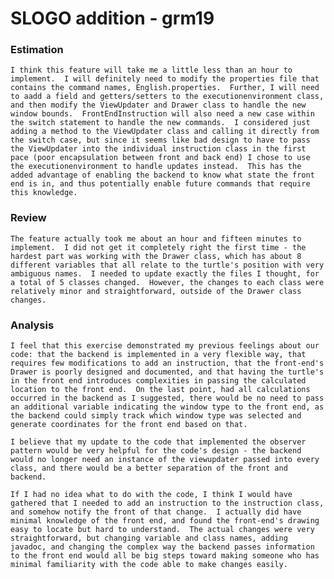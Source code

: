SLOGO addition - grm19
======================

### Estimation

	I think this feature will take me a little less than an hour to implement.  I will definitely need to modify the properties file that contains the command names, English.properties.  Further, I will need to aadd a field and getters/setters to the executionenvironment class, and then modify the ViewUpdater and Drawer class to handle the new window bounds.  FrontEndInstruction will also need a new case within the switch statement to handle the new commands.  I considered just adding a method to the ViewUpdater class and calling it directly from the switch case, but since it seems like bad design to have to pass the ViewUpdater into the individual instruction class in the first pace (poor encapsulation between front and back end) I chose to use the executionenvironment to handle updates instead.  This has the added advantage of enabling the backend to know what state the front end is in, and thus potentially enable future commands that require this knowledge.

### Review

	The feature actually took me about an hour and fifteen minutes to implement.  I did not get it completely right the first time - the hardest part was working with the Drawer class, which has about 8 different variables that all relate to the turtle's position with very ambiguous names.  I needed to update exactly the files I thought, for a total of 5 classes changed.  However, the changes to each class were relatively minor and straightforward, outside of the Drawer class changes.

### Analysis

	I feel that this exercise demonstrated my previous feelings about our code: that the backend is implemented in a very flexible way, that requires few modifications to add an instruction, that the front-end's Drawer is poorly designed and documented, and that having the turtle's in the front end introduces complexities in passing the calculated location to the front end.  On the last point, had all calculations occurred in the backend as I suggested, there would be no need to pass an additional variable indicating the window type to the front end, as the backend could simply track which window type was selected and generate coordinates for the front end based on that.
	
	I believe that my update to the code that implemented the observer pattern would be very helpful for the code's design - the backend would no longer need an instance of the viewupdater passed into every class, and there would be a better separation of the front and backend.
	
	If I had no idea what to do with the code, I think I would have gathered that I needed to add an instruction to the instruction class, and somehow notify the front of that change.  I actually did have minimal knowledge of the front end, and found the front-end's drawing easy to locate but hard to understand.  The actual changes were very straightforward, but changing variable and class names, adding javadoc, and changing the complex way the backend passes information to the front end would all be big steps toward making someone who has minimal familiarity with the code able to make changes easily.

